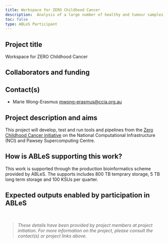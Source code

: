 ```yaml
---
title: Workspace for ZERO Childhood Cancer
description:  Analysis of a large number of healthy and tumour samples by the Zero Childhood Cancer initiative.
toc: false
type: ABLeS Participant
---
```


## Project title

Workspace for ZERO Childhood Cancer

## Collaborators and funding


## Contact(s)

- Marie Wong-Erasmus <mwong-erasmus@ccia.org.au>


## Project description and aims


This project will develop, test and run tools and pipelines from the [Zero Childhood Cancer initiative](https://www.zerochildhoodcancer.org.au/) on the National Computational Infrastructure (NCI) and Pawsey Supercomputing Centre. 

## How is ABLeS supporting this work?

This work is supported through the production bioinformatics scheme provided by ABLeS. The supports includes 800 TB temprary storage, 5 TB long term storage and 100 KSUs per quarter.

## Expected outputs enabled by participation in ABLeS

<br/>

> *These details have been provided by project members at project initiation. For more information on the project, please consult the contact(s) or project links above.*
